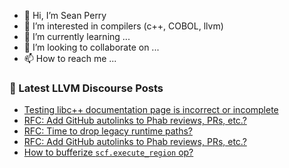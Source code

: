 - 👋 Hi, I’m Sean Perry
- 👀 I’m interested in compilers (c++, COBOL, llvm)
- 🌱 I’m currently learning ...
- 💞️ I’m looking to collaborate on ...
- 📫 How to reach me ...

<!---
s66perry/s66perry is a ✨ special ✨ repository because its `README.md` (this file) appears on your GitHub profile.
You can click the Preview link to take a look at your changes.
--->
### 📕 Latest LLVM Discourse Posts

<!-- DISCOURSE-LLVM:START -->
- [Testing libc++ documentation page is incorrect or incomplete](https://discourse.llvm.org/t/testing-libc-documentation-page-is-incorrect-or-incomplete/64200#post_6)
- [RFC: Add GitHub autolinks to Phab reviews, PRs, etc.?](https://discourse.llvm.org/t/rfc-add-github-autolinks-to-phab-reviews-prs-etc/68137#post_4)
- [RFC: Time to drop legacy runtime paths?](https://discourse.llvm.org/t/rfc-time-to-drop-legacy-runtime-paths/64628?page=2#post_31)
- [RFC: Add GitHub autolinks to Phab reviews, PRs, etc.?](https://discourse.llvm.org/t/rfc-add-github-autolinks-to-phab-reviews-prs-etc/68137#post_3)
- [How to bufferize `scf.execute_region` op?](https://discourse.llvm.org/t/how-to-bufferize-scf-execute-region-op/68081#post_5)
<!-- DISCOURSE-LLVM:END -->
